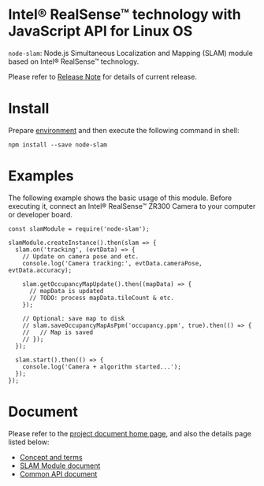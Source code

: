 # Intel® RealSense™ technology with JavaScript API for Linux OS

`node-slam`: Node.js Simultaneous Localization and Mapping (SLAM) module based on Intel® RealSense™ technology.

Please refer to [Release Note](https://github.com/01org/node-realsense/releases) for details of current release.

# Install
Prepare [environment](https://01org.github.io/node-realsense/doc/setup_environment.html) and then execute the following command in shell:
```
npm install --save node-slam
```

# Examples
The following example shows the basic usage of this module. Before executing it, connect an Intel® RealSense™ ZR300 Camera to your computer or developer board.

```
const slamModule = require('node-slam');

slamModule.createInstance().then(slam => {
  slam.on('tracking', (evtData) => {
    // Update on camera pose and etc.
    console.log('Camera tracking:', evtData.cameraPose, evtData.accuracy);

    slam.getOccupancyMapUpdate().then((mapData) => {
      // mapData is updated
      // TODO: process mapData.tileCount & etc.
    });

    // Optional: save map to disk
    // slam.saveOccupancyMapAsPpm('occupancy.ppm', true).then(() => {
    //   // Map is saved
    // });
  });

  slam.start().then(() => {
    console.log('Camera + algorithm started...');
  });
});
```

# Document
Please refer to the [project document home page](https://01org.github.io/node-realsense/), and also the details page listed below:
- [Concept and terms](https://software.intel.com/sites/products/realsense/slam/developer_guide.html)
- [SLAM Module document](https://01org.github.io/node-realsense/doc/spec/slam.html)
- [Common API document](https://01org.github.io/node-realsense/doc/spec/common.html)
